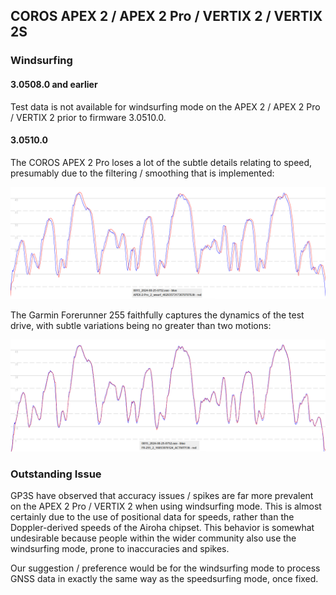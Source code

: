## COROS APEX 2 / APEX 2 Pro / VERTIX 2 / VERTIX 2S

### Windsurfing

#### 3.0508.0 and earlier

Test data is not available for windsurfing mode on the APEX 2 / APEX 2 Pro / VERTIX 2 prior to firmware 3.0510.0.



#### 3.0510.0

The COROS APEX 2 Pro loses a lot of the subtle details relating to speed, presumably due to the filtering / smoothing that is implemented:

![v-3-0510-0-apex-2-pro-wsurf](img/v-3-0510-0-apex-2-pro-wsurf.png)

The Garmin Forerunner 255 faithfully captures the dynamics of the test drive, with subtle variations being no greater than two motions:

![v-3-0510-0-fr-255-wsurf](img/v-3-0510-0-fr-255-wsurf.png)



### Outstanding Issue

GP3S have observed that accuracy issues / spikes are far more prevalent on the APEX 2 Pro / VERTIX 2 when using windsurfing mode. This is almost certainly due to the use of positional data for speeds, rather than the Doppler-derived speeds of the Airoha chipset. This behavior is somewhat undesirable because people within the wider community also use the windsurfing mode, prone to inaccuracies and spikes.

Our suggestion / preference would be for the windsurfing mode to process GNSS data in exactly the same way as the speedsurfing mode, once fixed.
